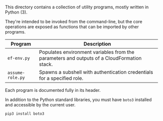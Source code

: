 This directory contains a collection of utility programs, mostly written in Python (3).

They're intended to be invoked from the command-line, but the core operations are exposed
as functions that can be imported by other programs.

Program             | Description
--------------------|-------------
`ef-env.py`         | Populates environment variables from the parameters and outputs of a CloudFormation stack.
`assume-role.py`    | Spawns a subshell with authentication credentials for a specified role.

Each program is documented fully in its header.

In addition to the Python standard libraries, you must have `boto3` installed and accessible
by the current user.

```
pip3 install boto3
```
